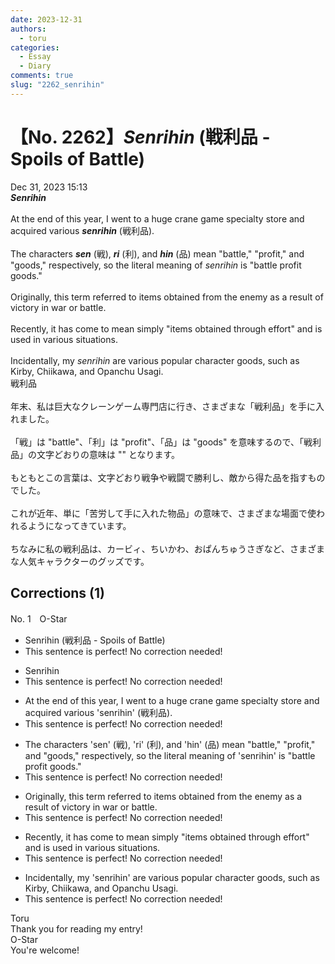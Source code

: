 ```yaml
---
date: 2023-12-31
authors:
  - toru
categories:
  - Essay
  - Diary
comments: true
slug: "2262_senrihin"
---
```


# 【No. 2262】<strong><em>Senrihin</em></strong> (戦利品 - Spoils of Battle)
<div class="date">Dec 31, 2023 15:13</div>
<div id="post"><div id="body_show_ori">
<strong><em>Senrihin</em></strong><br/><br/>At the end of this year, I went to a huge crane game specialty store and acquired various <strong><em>senrihin</em></strong> (戦利品).<br/><br/>The characters <strong><em>sen</em></strong> (戦), <strong><em>ri</em></strong> (利), and <strong><em>hin</em></strong> (品) mean "battle," "profit," and "goods," respectively, so the literal meaning of <em>senrihin</em> is "battle profit goods."<br/><br/>Originally, this term referred to items obtained from the enemy as a result of victory in war or battle.<br/><br/>Recently, it has come to mean simply "items obtained through effort" and is used in various situations.<br/><br/>Incidentally, my <em>senrihin</em> are various popular character goods, such as Kirby, Chiikawa, and Opanchu Usagi.
</div></div>

<!-- more -->

<div id="post_ja"><div id="body_show_mo">
戦利品<br/><br/>年末、私は巨大なクレーンゲーム専門店に行き、さまざまな「戦利品」を手に入れました。<br/><br/>「戦」は "battle"、「利」は "profit"、「品」は "goods" を意味するので、「戦利品」の文字どおりの意味は "" となります。<br/><br/>もともとこの言葉は、文字どおり戦争や戦闘で勝利し、敵から得た品を指すものでした。<br/><br/>これが近年、単に「苦労して手に入れた物品」の意味で、さまざまな場面で使われるようになってきています。<br/><br/>ちなみに私の戦利品は、カービィ、ちいかわ、おぱんちゅうさぎなど、さまざまな人気キャラクターのグッズです。
</div></div>

## Corrections (1)
<div id="block"><div class="first_name"> No. 1　<span class="just_name">O-Star</span></div><div id="block2">
<ul class="correction_field">
<li class="incorrect">Senrihin (戦利品 - Spoils of Battle)</li>
<li class="corrected perfect">This sentence is perfect! No correction needed!</li>
</ul>
<ul class="correction_field">
<li class="incorrect">Senrihin</li>
<li class="corrected perfect">This sentence is perfect! No correction needed!</li>
</ul>
<ul class="correction_field">
<li class="incorrect">At the end of this year, I went to a huge crane game specialty store and acquired various 'senrihin' (戦利品).</li>
<li class="corrected perfect">This sentence is perfect! No correction needed!</li>
</ul>
<ul class="correction_field">
<li class="incorrect">The characters 'sen' (戦), 'ri' (利), and 'hin' (品) mean "battle," "profit," and "goods," respectively, so the literal meaning of 'senrihin' is "battle profit goods."</li>
<li class="corrected perfect">This sentence is perfect! No correction needed!</li>
</ul>
<ul class="correction_field">
<li class="incorrect">Originally, this term referred to items obtained from the enemy as a result of victory in war or battle.</li>
<li class="corrected perfect">This sentence is perfect! No correction needed!</li>
</ul>
<ul class="correction_field">
<li class="incorrect">Recently, it has come to mean simply "items obtained through effort" and is used in various situations.</li>
<li class="corrected perfect">This sentence is perfect! No correction needed!</li>
</ul>
<ul class="correction_field">
<li class="incorrect">Incidentally, my 'senrihin' are various popular character goods, such as Kirby, Chiikawa, and Opanchu Usagi.</li>
<li class="corrected perfect">This sentence is perfect! No correction needed!</li>
</ul>
</div><div class="name"><span class="just_name">Toru</span><br>
Thank you for reading my entry!
</div>
<div class="name"><span class="just_name">O-Star</span><br>
You're welcome!
</div>
</div>
